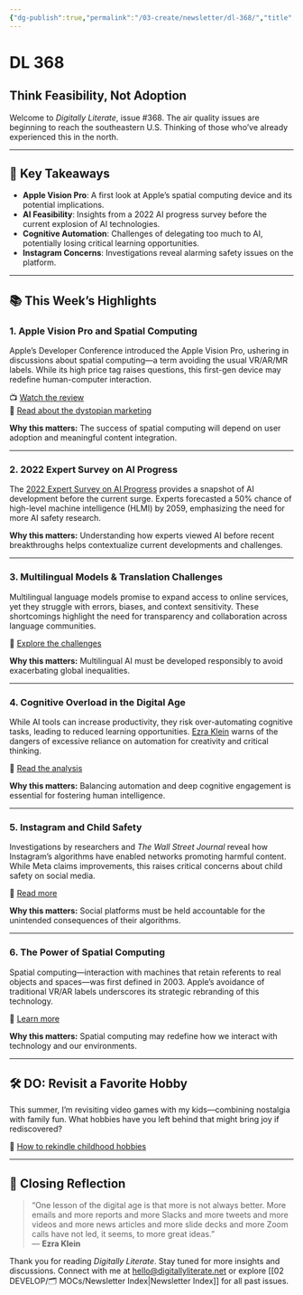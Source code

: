 ```yaml
---
{"dg-publish":true,"permalink":"/03-create/newsletter/dl-368/","title":"Think Feasibility, Not Adoption","tags":["instagram","social-media","spatial-computing"]}
---
```



# DL 368

## Think Feasibility, Not Adoption

Welcome to _Digitally Literate_, issue #368. The air quality issues are beginning to reach the southeastern U.S. Thinking of those who’ve already experienced this in the north.

---

## 🔖 Key Takeaways

- **Apple Vision Pro**: A first look at Apple’s spatial computing device and its potential implications.
- **AI Feasibility**: Insights from a 2022 AI progress survey before the current explosion of AI technologies.
- **Cognitive Automation**: Challenges of delegating too much to AI, potentially losing critical learning opportunities.
- **Instagram Concerns**: Investigations reveal alarming safety issues on the platform.

---

## 📚 This Week’s Highlights

### 1. **Apple Vision Pro and Spatial Computing**
Apple’s Developer Conference introduced the Apple Vision Pro, ushering in discussions about spatial computing—a term avoiding the usual VR/AR/MR labels. While its high price tag raises questions, this first-gen device may redefine human-computer interaction.

📺 [Watch the review](https://www.youtube.com/watch?v=e3flLL_nAas)  
📖 [Read about the dystopian marketing](https://www.theverge.com/2023-06-06/23738124/apple-vision-pro-marketing-wwdc-2023)

**Why this matters:** The success of spatial computing will depend on user adoption and meaningful content integration.

---

### 2. **2022 Expert Survey on AI Progress**
The [2022 Expert Survey on AI Progress](https://aiimpacts.org/2022-expert-survey-on-progress-in-ai/) provides a snapshot of AI development before the current surge. Experts forecasted a 50% chance of high-level machine intelligence (HLMI) by 2059, emphasizing the need for more AI safety research.

**Why this matters:** Understanding how experts viewed AI before recent breakthroughs helps contextualize current developments and challenges.

---

### 3. **Multilingual Models & Translation Challenges**
Multilingual language models promise to expand access to online services, yet they struggle with errors, biases, and context sensitivity. These shortcomings highlight the need for transparency and collaboration across language communities.

📖 [Explore the challenges](https://cdt.org/insights/lost-in-translation-large-language-models-in-non-english-content-analysis)

**Why this matters:** Multilingual AI must be developed responsibly to avoid exacerbating global inequalities.

---

### 4. **Cognitive Overload in the Digital Age**
While AI tools can increase productivity, they risk over-automating cognitive tasks, leading to reduced learning opportunities. [Ezra Klein](https://en.wikipedia.org/wiki/Ezra_Klein) warns of the dangers of excessive reliance on automation for creativity and critical thinking.

📖 [Read the analysis](https://archive.ph/f45RV)

**Why this matters:** Balancing automation and deep cognitive engagement is essential for fostering human intelligence.

---

### 5. **Instagram and Child Safety**
Investigations by researchers and _The Wall Street Journal_ reveal how Instagram’s algorithms have enabled networks promoting harmful content. While Meta claims improvements, this raises critical concerns about child safety on social media.

📖 [Read more](https://archive.ph/ps6fp)

**Why this matters:** Social platforms must be held accountable for the unintended consequences of their algorithms.

---

### 6. **The Power of Spatial Computing**
Spatial computing—interaction with machines that retain referents to real objects and spaces—was first defined in 2003. Apple’s avoidance of traditional VR/AR labels underscores its strategic rebranding of this technology.

📖 [Learn more](https://en.wikipedia.org/wiki/Spatial_computing)

**Why this matters:** Spatial computing may redefine how we interact with technology and our environments.

---

## 🛠️ DO: Revisit a Favorite Hobby

This summer, I’m revisiting video games with my kids—combining nostalgia with family fun. What hobbies have you left behind that might bring joy if rediscovered?

📖 [How to rekindle childhood hobbies](https://lifehacker.com/how-to-get-back-into-your-favorite-childhood-hobby-1850510930)

---

## 🌟 Closing Reflection

> “One lesson of the digital age is that more is not always better. More emails and more reports and more Slacks and more tweets and more videos and more news articles and more slide decks and more Zoom calls have not led, it seems, to more great ideas.”  
> — **Ezra Klein**

Thank you for reading _Digitally Literate_. Stay tuned for more insights and discussions. Connect with me at [hello@digitallyliterate.net](mailto:hello@digitallyliterate.net) or explore [[02 DEVELOP/🗂️ MOCs/Newsletter Index\|Newsletter Index]] for all past issues.
